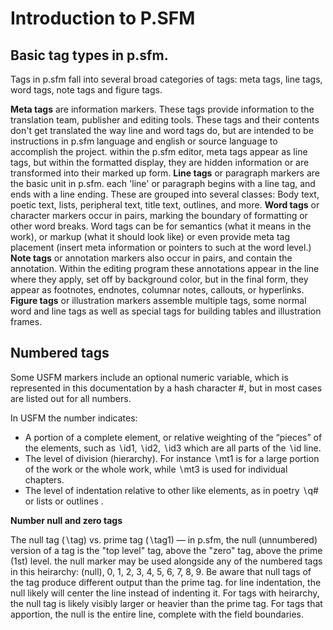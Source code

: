 Introduction to P.SFM
==============


Basic tag types in p.sfm.
---------------------------

Tags in p.sfm fall into several broad categories of tags: meta tags, line tags, word tags, note tags and figure tags. 

**Meta tags** are information markers. These tags provide information to the translation team, publisher and editing tools. These tags and their contents don't get translated the way line and word tags do, but are intended to be instructions in p.sfm language and english or source language to accomplish the project. within the p.sfm editor, meta tags appear as line tags, but within the formatted display, they are hidden information or are transformed into their marked up form.
**Line tags** or paragraph markers are the basic unit in p.sfm. each 'line' or paragraph begins with a line tag, and ends with a line ending. These are grouped into several classes: Body text, poetic text, lists, peripheral text, title text, outlines, and more. 
**Word tags** or character markers occur in pairs, marking the boundary of formatting or other word breaks. Word tags can be for semantics (what it means in the work), or markup (what it should look like) or even provide meta tag placement (insert meta information or pointers to such at the word level.) 
**Note tags** or annotation markers also occur in pairs, and contain the annotation. Within the editing program these annotations appear in the line where they apply, set off by background color, but in the final form, they appear as footnotes, endnotes, columnar notes, callouts, or hyperlinks. 
**Figure tags** or illustration markers assemble multiple tags, some normal word and line tags as well as special tags for building tables and illustration frames.

Numbered tags
-----------------

Some USFM markers include an optional numeric variable, which is represented in this documentation by a hash character #, but in most cases are listed out for all numbers. 

In USFM the number indicates:

- A portion of a complete element, or relative weighting of the “pieces” of the elements, such as ∖id1, ∖id2, ∖id3 which are all parts of the ∖id line. 
- The level of division (hierarchy). For instance ∖mt1 is for a large portion of the work or the whole work, while ∖mt3 is used for individual chapters. 
- The level of indentation relative to other like elements, as in poetry ∖q# or lists or outlines .

**Number null and zero tags**

The null tag (∖tag) vs. prime tag (∖tag1) — in p.sfm, the null (unnumbered) version of a tag is the "top level" tag, above the "zero" tag, above the prime (1st) level. the null marker may be used alongside any of the numbered tags in this heirarchy: (null), 0, 1, 2, 3, 4, 5, 6, 7, 8, 9. Be aware that null tags of the tag produce different output than the prime tag. for line indentation, the null likely will center the line instead of indenting it. For tags with heirarchy, the null tag is likely visibly larger or heavier than the prime tag. For tags that apportion, the null is the entire line, complete with the field boundaries.
